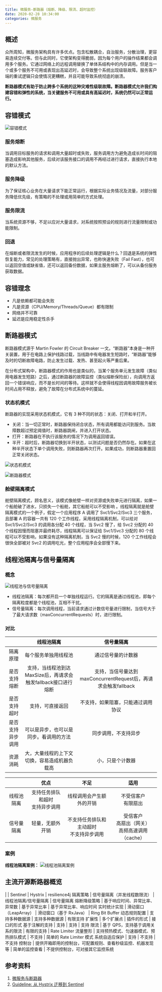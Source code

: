 ```yaml
---
title: 微服务-断路器（熔断、降级、限流、超时监控）
date: 2020-02-28 10:34:00
categories: 微服务
---
```

## 概述
众所周知，微服务架构具有许多优点。包含松散耦合，自治服务，分散治理，更容易连续交付等。但与此同时，它使架构变得脆弱，因为每个用户的操作结果都会调用多个服务。它通过网络上的远程调用替换了单体系结构中的内存调用。但是当一个或多个服务不可用或表现出高延迟时，会导致整个系统出现级联故障。服务客户端的重试逻辑只会使情况更糟糕，并且可能导致系统彻底的崩溃。

**断路器模式有助于防止跨多个系统的这种灾难性级联故障。断路器模式允许我们构建容错和弹性的系统，当关键服务不可用或具有高延迟时，系统仍然可以正常运行。**

## 容错模式
![容错模式](/images/microservice/容错模式.png)

### 服务熔断
当调用目标服务的请求和调用大量超时或失败，服务调用方为避免造成长时间的阻塞造成影响其他服务，后续对该服务接口的调用不再经过进行请求，直接执行本地的默认方法。

### 服务降级
为了保证核心业务在大量请求下能正常运行，根据实际业务情况及流量，对部分服务降低优先级，有策略的不处理或用简单的方式处理。

### 服务限流
当系统资源不够，不足以应对大量请求，对系统按照预设的规则进行流量限制或功能限制。

### 回退
在熔断或者限流发生的时候，应用程序的后续处理逻辑是什么？回退是系统的弹性恢复能力，常见的处理策略有，直接抛出异常，也称快速失败（Fail Fast），也可以返回空值或缺省值，还可以返回备份数据，如果主服务熔断了，可以从备份服务获取数据。

## 容错理念
* 凡是依赖都可能会失败
* 凡是资源（CPU/Memory/Threads/Queue）都有限制
* 网络并不可靠
* 延迟是应用稳定性杀手

## 断路器模式
断路器模式源于 Martin Fowler 的 Circuit Breaker 一文。“断路器”本身是一种开关装置，用于在电路上保护线路过载，当线路中有电器发生短路时，“断路器”能够及时的切断故障电路，防止发生过载、发热、甚至起火等严重后果。

在分布式架构中，断路器模式的作用也是类似的，当某个服务单元发生故障（类似用电器发生短路）之后，通过断路器的故障监控（类似熔断保险丝），向调用方返回一个错误响应，而不是长时间的等待。这样就不会使得线程因调用故障服务被长时间占用不释放，避免了故障在分布式系统中的蔓延。

### 状态机模式
断路器的实现采用状态机模式，它有 3 种不同的状态：关闭、打开和半打开。

* 关闭：当一切正常时，断路器保持闭合状态，所有调用都能访问到服务。当故障数超过预定阈值时，断路器跳闸，并进入打开状态。
* 打开：断路器在不执行该服务的情况下为调用返回错误。
* 半开：超时后，断路器切换到半开状态，以测试问题是否仍然存在。如果在这种半开状态下单个调用失败，则断路器再次打开。如果成功，则断路器重置回正常关闭状态。

![状态机模式](/images/microservice/状态机模式.png)

![断路器模式](/images/microservice/断路器模式.png)

### 舱壁隔离模式
舱壁隔离模式，顾名思义，该模式像舱壁一样对资源或失败单元进行隔离，如果一个船舱破了进水，只损失一个船舱，其它船舱可以不受影响 。线程隔离就是舱壁隔离模式的一个例子，假定一个应用程序 A 调用了 Svc1/Svc2/Svc3 三个服务，且部署 A 的容器一共有 120 个工作线程，采用线程隔离机制，可以给对 Svc1/Svc2/Svc3 的调用各分配 40 个线程，当 Svc2 慢了，给 Svc2 分配的 40 个线程因慢而阻塞并最终耗尽，线程隔离可以保证给 Svc1/Svc3 分配的 80 个线程可以不受影响，如果没有这种隔离机制，当 Svc2 慢的时候，120 个工作线程会很快全部被对 Svc2 的调用吃光，整个应用程序会全部慢下来。

## 线程池隔离与信号量隔离
### 概念
![线程池与信号量隔离](/images/microservice/线程池与信号量隔离.png)

* 线程池隔离：每次都开启一个单独线程运行。它的隔离是通过线程池，即每个隔离粒度都是个线程池，互相不干扰。
* 信号量隔离：每次调用线程，当前请求通过计数信号量进行限制，当信号大于了最大请求数（maxConcurrentRequests）时，进行限制。

### 对比
| | 线程池隔离 | 信号量隔离
:-: | :-: | :-:
隔离原理 | 每个服务单独用线程池 | 通过信号量的计数器
是否支持熔断 | 支持，当线程池到达MaxSize后，再请求会触发fallback接口进行熔断 | 支持，当信号量达到maxConcurrentRequest后，再请求会触发fallback
是否支持超时 | 支持，可直接返回 | 不支持，如果阻塞，只能通过调用协议
是否支持异步调用 | 可以是异步，也可以是同步。看调用的方法 | 同步调用，不支持异步
资源消耗 | 大，大量线程的上下文切换，容易造成机器负载高 | 小，只是个计数器

| | 优点 | 不足 | 适用
:-: | :-: | :-: | :-:
线程池隔离 | 支持任务排队和超时<br>支持异步调用 | 线程调用会产生额外的开销 | 不受信客户<br>有限扇出
信号量隔离 | 轻量，无额外开销 | 不支持任务排队和主动超时<br>不支持异步调用 | 受信客户<br>高扇出（网关）<br>高频高速调用（cache）

### 案例
**线程池隔离案例：**
![线程池隔离案例](/images/microservice/线程池隔离案例.png)

## 主流开源断路器概览
| | Sentinel | Hystrix | resilience4j
隔离策略 | 信号量隔离（并发线程数限流） | 线程池隔离/信号量隔离 | 信号量隔离
熔断降级策略 | 基于响应时间、异常比率、异常数 | 基于异常比率 | 基于异常比率、响应时间
实时统计实现 | 滑动窗口（LeapArray） | 滑动窗口（基于 RxJava） | Ring Bit Buffer
动态规则配置 | 支持多种数据源 | 支持多种数据源 | 有限支持
扩展性 | 多个扩展点 | 插件的形式 | 接口的形式
基于注解的支持 | 支持 | 支持 | 支持
限流 | 基于 QPS，支持基于调用关系的限流 | 有限的支持 | Rate Limiter
流量整形 | 支持预热模式、匀速器模式、预热排队模式 | 不支持 | 简单的 Rate Limiter 模式
系统自适应保护 | 支持 | 不支持 | 不支持
控制台 | 提供开箱即用的控制台，可配置规则、查看秒级监控、机器发现等 | 简单的监控查看 | 不提供控制台，可对接其它监控系统

## 参考资料
1. [微服务与断路器](https://blog.csdn.net/peterwanghao/article/details/81509944)
2. [Guideline: 从 Hystrix 迁移到 Sentinel](https://github.com/alibaba/Sentinel/wiki/Guideline:-%E4%BB%8E-Hystrix-%E8%BF%81%E7%A7%BB%E5%88%B0-Sentinel)